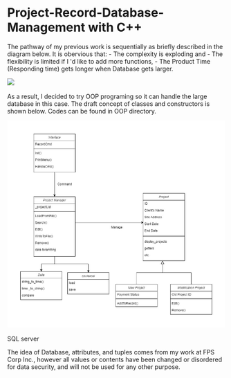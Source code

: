 # Project-Record-Database-Management with C++

The pathway of my previous work is sequentially as briefly described in the diagram below. It is obervious that:
    - The complexity is exploding and
    - The flexibility is limited if I 'd like to add more functions,
    - The Product Time (Responding time) gets longer when Database gets larger.

<img src="Pictures/Sequential%20Coding.JPG" width="600">

As a result, I decided to try OOP programing so it can handle the large database in this case. The draft concept of classes and constructors is shown below. Codes can be found in OOP directory.

<img src="Pictures/OOP.JPG" width="700">

SQL server 

The idea of Database, attributes, and tuples comes from my work at FPS Corp Inc., however all values or contents have been changed or disordered for data security, and will not be used for any other purpose.
